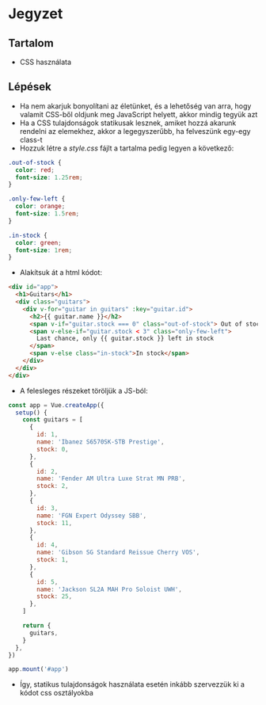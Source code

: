 # Jegyzet

## Tartalom

- CSS használata

## Lépések

- Ha nem akarjuk bonyolítani az életünket, és a lehetőség van arra, hogy valamit CSS-ből oldjunk meg JavaScript helyett, akkor mindig tegyük azt
- Ha a CSS tulajdonságok statikusak lesznek, amiket hozzá akarunk rendelni az elemekhez, akkor a legegyszerűbb, ha felveszünk egy-egy class-t
- Hozzuk létre a _style.css_ fájlt a tartalma pedig legyen a következő:

```css
.out-of-stock {
  color: red;
  font-size: 1.25rem;
}

.only-few-left {
  color: orange;
  font-size: 1.5rem;
}

.in-stock {
  color: green;
  font-size: 1rem;
}
```

- Alakítsuk át a html kódot:

```html
<div id="app">
  <h1>Guitars</h1>
  <div class="guitars">
    <div v-for="guitar in guitars" :key="guitar.id">
      <h2>{{ guitar.name }}</h2>
      <span v-if="guitar.stock === 0" class="out-of-stock"> Out of stock </span>
      <span v-else-if="guitar.stock < 3" class="only-few-left">
        Last chance, only {{ guitar.stock }} left in stock
      </span>
      <span v-else class="in-stock">In stock</span>
    </div>
  </div>
</div>
```

- A felesleges részeket töröljük a JS-ból:

```js
const app = Vue.createApp({
  setup() {
    const guitars = [
      {
        id: 1,
        name: 'Ibanez S6570SK-STB Prestige',
        stock: 0,
      },
      {
        id: 2,
        name: 'Fender AM Ultra Luxe Strat MN PRB',
        stock: 2,
      },
      {
        id: 3,
        name: 'FGN Expert Odyssey SBB',
        stock: 11,
      },
      {
        id: 4,
        name: 'Gibson SG Standard Reissue Cherry VOS',
        stock: 1,
      },
      {
        id: 5,
        name: 'Jackson SL2A MAH Pro Soloist UWH',
        stock: 25,
      },
    ]

    return {
      guitars,
    }
  },
})

app.mount('#app')
```

- Így, statikus tulajdonságok használata esetén inkább szervezzük ki a kódot css osztályokba
